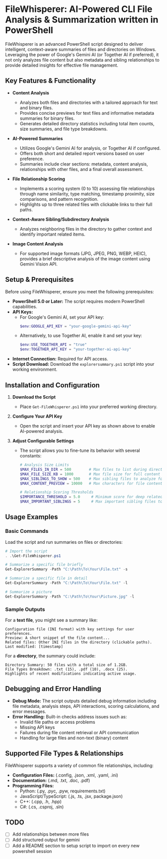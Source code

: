 # FileWhisperer: AI-Powered CLI File Analysis & Summarization written in PowerShell

FileWhisperer is an advanced PowerShell script designed to deliver intelligent, context-aware summaries of files and directories on Windows. Leveraging the power of Google's Gemini AI (or Together AI if preferred), it not only analyzes file content but also metadata and sibling relationships to provide detailed insights for effective file management.

## Key Features & Functionality

- **Content Analysis**
  - Analyzes both files and directories with a tailored approach for text and binary files.
  - Provides concise previews for text files and informative metadata summaries for binary files.
  - Generates detailed directory statistics including total item counts, size summaries, and file type breakdowns.

- **AI-Powered Summaries**
  - Utilizes Google's Gemini AI for analysis, or Together AI if configured.
  - Offers both short and detailed report versions based on user preference.
  - Summaries include clear sections: metadata, content analysis, relationships with other files, and a final overall assessment.

- **File Relationship Scoring**
  - Implements a scoring system (0 to 10) assessing file relationships through name similarity, type matching, timestamp proximity, size comparisons, and pattern recognition.
  - Highlights up to three related files with clickable links to their full paths.

- **Context-Aware Sibling/Subdirectory Analysis**
  - Analyzes neighboring files in the directory to gather context and identify important related items.

- **Image Content Analysis**
  - For supported image formats (JPG, JPEG, PNG, WEBP, HEIC), provides a brief descriptive analysis of the image content using Gemini Vision API.

## Setup & Prerequisites

Before using FileWhisperer, ensure you meet the following prerequisites:

- **PowerShell 5.0 or Later:** The script requires modern PowerShell capabilities.
- **API Keys:**
  - For Google's Gemini AI, set your API key:
    ```powershell
    $env:GOOGLE_API_KEY = "your-google-gemini-api-key"
    ```
  - Alternatively, to use Together AI, enable it and set your key:
    ```powershell
    $env:USE_TOGETHER_API = "true"
    $env:TOGETHER_API_KEY = "your-together-ai-api-key"
    ```
- **Internet Connection:** Required for API access.
- **Script Download:** Download the `explorersummary.ps1` script into your working environment.

## Installation and Configuration

1. **Download the Script**
   - Place `Get-FileWhisperer.ps1` into your preferred working directory.

2. **Configure Your API Key**
   - Open the script and insert your API key as shown above to enable AI-powered analysis.

3. **Adjust Configurable Settings**
   - The script allows you to fine-tune its behavior with several constants:
     ```powershell
     # Analysis Size Limits
     $MAX_FILES_IN_DIR = 500        # Max files to list during directory analysis
     $MAX_FILE_SIZE_KB = 1000       # Max file size for full content analysis
     $MAX_SIBLINGS_TO_SHOW = 500    # Max sibling files to analyze for context
     $MAX_CONTENT_PREVIEW = 10000   # Max characters for file content preview

     # Relationship Scoring Thresholds
     $IMPORTANCE_THRESHOLD = 5.0     # Minimum score for deep related-file analysis
     $MAX_IMPORTANT_SIBLINGS = 5     # Max important sibling files to include
     ```

## Usage Examples

### Basic Commands

Load the script and run summaries on files or directories:

```powershell
# Import the script
. .\Get-FileWhisperer.ps1

# Summarize a specific file briefly
Get-ExplorerSummary -Path "C:\Path\To\Your\File.txt" -s

# Summarize a specific file in detail
Get-ExplorerSummary -Path "C:\Path\To\Your\File.txt" -l

# Summarize a picture
Get-ExplorerSummary -Path "C:\Path\To\Your\Picture.jpg" -l
```

### Sample Outputs

For a **text file**, you might see a summary like:
```
Configuration file (INI format) with key settings for user preferences.
Preview: A short snippet of the file content...
Related files: Other INI files in the directory (clickable paths).
Last modified: [timestamp]
```

For a **directory**, the summary could include:
```
Directory Summary: 50 files with a total size of 1.2GB.
File Types Breakdown: .txt (15), .pdf (10), .docx (25).
Highlights of recent modifications indicating active usage.
```

## Debugging and Error Handling

- **Debug Mode:** The script outputs detailed debug information including file metadata, analysis steps, API interactions, scoring calculations, and error messages.
- **Error Handling:** Built-in checks address issues such as:
  - Invalid file paths or access problems
  - Missing API keys
  - Failures during file content retrieval or API communication
  - Handling for large files and non-text (binary) content

## Supported File Types & Relationships

FileWhisperer supports a variety of common file relationships, including:

- **Configuration Files:** (.config, .json, .xml, .yaml, .ini)
- **Documentation:** (.md, .txt, .doc, .pdf)
- **Programming Files:**
  - Python: (.py, .pyc, .pyw, requirements.txt)
  - JavaScript/TypeScript: (.js, .ts, .jsx, package.json)
  - C++: (.cpp, .h, .hpp)
  - C#: (.cs, .csproj, .sln)

## TODO

- [ ] Add relationships between more files
- [ ] Add structured output for gemini
- [ ] Add a README section to setup script to import on every new powershell session
